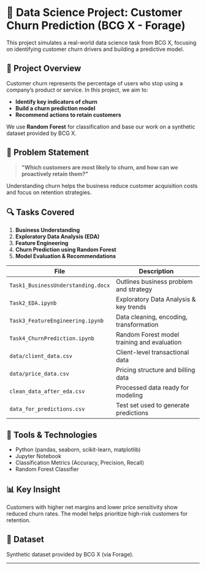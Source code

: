 # 🧠 Data Science Project: Customer Churn Prediction (BCG X - Forage)

This project simulates a real-world data science task from BCG X, focusing on identifying customer churn drivers and building a predictive model.

## 🚀 Project Overview

Customer churn represents the percentage of users who stop using a company’s product or service. In this project, we aim to:
- **Identify key indicators of churn**
- **Build a churn prediction model**
- **Recommend actions to retain customers**

We use **Random Forest** for classification and base our work on a synthetic dataset provided by BCG X.

## 🧠 Problem Statement

> **"Which customers are most likely to churn, and how can we proactively retain them?"**

Understanding churn helps the business reduce customer acquisition costs and focus on retention strategies.

## 🔍 Tasks Covered

1. **Business Understanding**
2. **Exploratory Data Analysis (EDA)**
3. **Feature Engineering**
4. **Churn Prediction using Random Forest**
5. **Model Evaluation & Recommendations**

| File                         | Description |
|----------------------------------|-------------|
| `Task1_BusinessUnderstanding.docx` | Outlines business problem and strategy |
| `Task2_EDA.ipynb`                | Exploratory Data Analysis & key trends |
| `Task3_FeatureEngineering.ipynb` | Data cleaning, encoding, transformation |
| `Task4_ChurnPrediction.ipynb`    | Random Forest model training and evaluation |
| `data/client_data.csv`           | Client-level transactional data |
| `data/price_data.csv`            | Pricing structure and billing data |
| `clean_data_after_eda.csv`       | Processed data ready for modeling |
| `data_for_predictions.csv`       | Test set used to generate predictions |

## 🧪 Tools & Technologies

- Python (pandas, seaborn, scikit-learn, matplotlib)
- Jupyter Notebook
- Classification Metrics (Accuracy, Precision, Recall)
- Random Forest Classifier

## 📊 Key Insight

Customers with higher net margins and lower price sensitivity show reduced churn rates. The model helps prioritize high-risk customers for retention.

## 📁 Dataset

Synthetic dataset provided by BCG X (via Forage).


---

